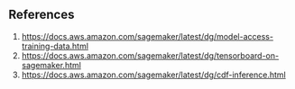 ## References
1. https://docs.aws.amazon.com/sagemaker/latest/dg/model-access-training-data.html
2. https://docs.aws.amazon.com/sagemaker/latest/dg/tensorboard-on-sagemaker.html
3. https://docs.aws.amazon.com/sagemaker/latest/dg/cdf-inference.html
